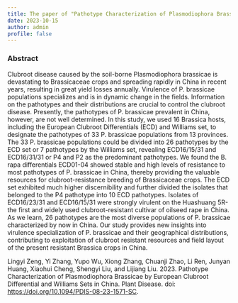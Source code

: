 ```yaml
---
title: The paper of "Pathotype Characterization of Plasmodiophora Brassicae by European Clubroot Differential and Williams Sets in China" has been published on Plant Disease. Congratulations! 
date: 2023-10-15
author: admin
profile: false
---
```


### Abstract
Clubroot disease caused by the soil-borne Plasmodiophora brassicae is devastating to Brassicaceae crops and spreading rapidly in China in recent years, resulting in great yield losses annually. Virulence of P. brassicae populations specializes and is in dynamic change in the fields. Information on the pathotypes and their distributions are crucial to control the clubroot disease. Presently, the pathotypes of P. brassicae prevalent in China, however, are not well determined. In this study, we used 16 Brassica hosts, including the European Clubroot Differentials (ECD) and Williams set, to designate the pathotypes of 33 P. brassicae populations from 13 provinces. The 33 P. brassicae populations could be divided into 26 pathotypes by the ECD set or 7 pathotypes by the Williams set, revealing ECD16/15/31 and ECD16/31/31 or P4 and P2 as the predominant pathotypes. We found the B. rapa differentials ECD01-04 showed stable and high levels of resistance to most pathotypes of P. brassicae in China, thereby providing the valuable resources for clubroot-resistance breeding of Brassicaceae crops. The ECD set exhibited much higher discernibility and further divided the isolates that belonged to the P4 pathotype into 10 ECD pathotypes. Isolates of ECD16/23/31 and ECD16/15/31 were strongly virulent on the Huashuang 5R-the first and widely used clubroot-resistant cultivar of oilseed rape in China. As we learn, 26 pathotypes are the most diverse populations of P. brassicae characterized by now in China. Our study provides new insights into virulence specialization of P. brassicae and their geographical distributions, contributing to exploitation of clubroot resistant resources and field layout of the present resistant Brassica crops in China.

Lingyi Zeng, Yi Zhang, Yupo Wu, Xiong Zhang, Chuanji Zhao, Li Ren, Junyan Huang, Xiaohui Cheng, Shengyi Liu, and Lijiang Liu. 2023. Pathotype Characterization of Plasmodiophora Brassicae by European Clubroot Differential and Williams Sets in China. Plant Disease. doi: https://doi.org/10.1094/PDIS-08-23-1571-SC.

